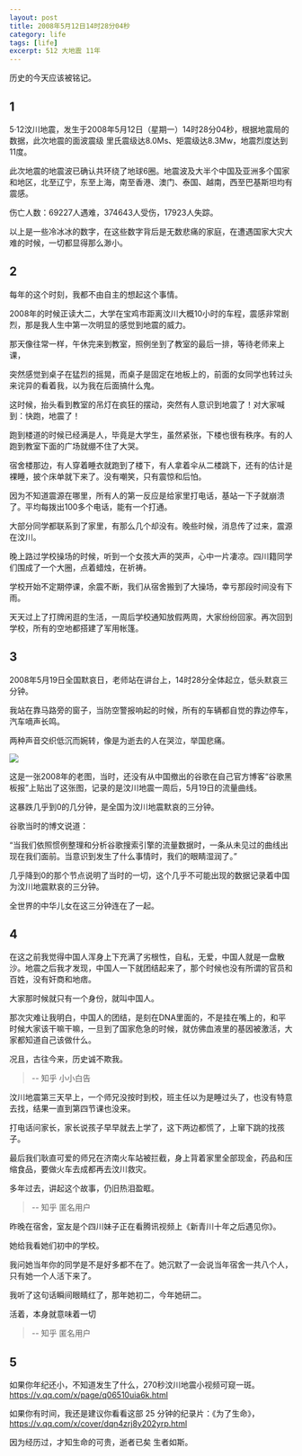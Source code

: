 ```yaml
---
layout: post
title: 2008年5月12日14时28分04秒
category: life
tags: [life]
excerpt: 512 大地震 11年
---
```


历史的今天应该被铭记。

## 1

5·12汶川地震，发生于2008年5月12日（星期一）14时28分04秒，根据地震局的数据，此次地震的面波震级 里氏震级达8.0Ms、矩震级达8.3Mw，地震烈度达到11度。

此次地震的地震波已确认共环绕了地球6圈。地震波及大半个中国及亚洲多个国家和地区，北至辽宁，东至上海，南至香港、澳门、泰国、越南，西至巴基斯坦均有震感。

伤亡人数：69227人遇难，374643人受伤，17923人失踪。

以上是一些冷冰冰的数字，在这些数字背后是无数悲痛的家庭，在遭遇国家大灾大难的时候，一切都显得那么渺小。

## 2

每年的这个时刻，我都不由自主的想起这个事情。

2008年的时候正读大二，大学在宝鸡市距离汶川大概10小时的车程，震感非常剧烈，那是我人生中第一次明显的感觉到地震的威力。

那天像往常一样，午休完来到教室，照例坐到了教室的最后一排，等待老师来上课，

突然感觉到桌子在猛烈的摇晃，而桌子是固定在地板上的，前面的女同学也转过头来诧异的看着我，以为我在后面搞什么鬼。

这时候，抬头看到教室的吊灯在疯狂的摆动，突然有人意识到地震了！对大家喊到：快跑，地震了！

跑到楼道的时候已经满是人，毕竟是大学生，虽然紧张，下楼也很有秩序。有的人跑到教室下面的广场就绷不住了大哭。

宿舍楼那边，有人穿着睡衣就跑到了楼下，有人拿着伞从二楼跳下，还有的估计是裸睡，披个床单就下来了。没有嘲笑，只有震惊和后怕。

因为不知道震源在哪里，所有人的第一反应是给家里打电话，基站一下子就崩溃了。平均每拨出100多个电话，能有一个打通。

大部分同学都联系到了家里，有那么几个却没有。晚些时候，消息传了过来，震源在汶川。

晚上路过学校操场的时候，听到一个女孩大声的哭声，心中一片凄凉。四川籍同学们围成了一个大圈，点着蜡烛，在祈祷。

学校开始不定期停课，余震不断，我们从宿舍搬到了大操场，幸亏那段时间没有下雨。

天天过上了打牌闲逛的生活，一周后学校通知放假两周，大家纷纷回家。再次回到学校，所有的空地都搭建了军用帐篷。


## 3

2008年5月19日全国默哀日，老师站在讲台上，14时28分全体起立，低头默哀三分钟。

我站在靠马路旁的窗子，当防空警报响起的时候，所有的车辆都自觉的靠边停车，汽车嘀声长鸣。

两种声音交织低沉而婉转，像是为逝去的人在哭泣，举国悲痛。

![](http://www.ityoukow.com/assets/images/2019/life/google_512.jpg)

这是一张2008年的老图，当时，还没有从中国撤出的谷歌在自己官方博客“谷歌黑板报”上贴出了这张图，记录的是汶川地震一周后，5月19日的流量曲线。

这暴跌几乎到0的几分钟，是全国为汶川地震默哀的三分钟。

谷歌当时的博文说道：

“当我们依照惯例整理和分析谷歌搜索引擎的流量数据时，一条从未见过的曲线出现在我们面前。当意识到发生了什么事情时，我们的眼睛湿润了。”

几乎降到0的那个节点说明了当时的一切，这个几乎不可能出现的数据记录着中国为汶川地震默哀的三分钟。

全世界的中华儿女在这三分钟连在了一起。


## 4

在这之前我觉得中国人浑身上下充满了劣根性，自私，无爱，中国人就是一盘散沙。地震之后我才发现，中国人一下就团结起来了，那个时候也没有所谓的官员和百姓，没有奸商和地痞。

大家那时候就只有一个身份，就叫中国人。

那次灾难让我明白，中国人的团结，是刻在DNA里面的，不是挂在嘴上的，和平时候大家该干嘛干嘛，一旦到了国家危急的时候，就仿佛血液里的基因被激活，大家都知道自己该做什么。

况且，古往今来，历史诚不欺我。

> -- 知乎 小小白告

汶川地震第三天早上，一个师兄没按时到校，班主任以为是睡过头了，也没有特意去找，结果一直到第四节课也没来。

打电话问家长，家长说孩子早早就去上学了，这下两边都慌了，上窜下跳的找孩子。

最后我们耿直可爱的师兄在济南火车站被拦截，身上背着家里全部现金，药品和压缩食品，要做火车去成都再去汶川救灾。

多年过去，讲起这个故事，仍旧热泪盈眶。

> -- 知乎 匿名用户

昨晚在宿舍，室友是个四川妹子正在看腾讯视频上《新青川十年之后遇见你》。

她给我看她们初中的学校。

我问她当年你的同学是不是好多都不在了。她沉默了一会说当年宿舍一共八个人，只有她一个人活下来了。

我听了这句话瞬间眼睛红了，那年她初二，今年她研二。

活着，本身就意味着一切

> -- 知乎 匿名用户

## 5

如果你年纪还小，不知道发生了什么，270秒汶川地震小视频可窥一斑。https://v.qq.com/x/page/q06510uia6k.html

如果你有时间，我还是建议你看看这部 25 分钟的纪录片：《为了生命》，https://v.qq.com/x/cover/dqn4zrj8y202yrp.html

因为经历过，才知生命的可贵，逝者已矣 生者如斯。